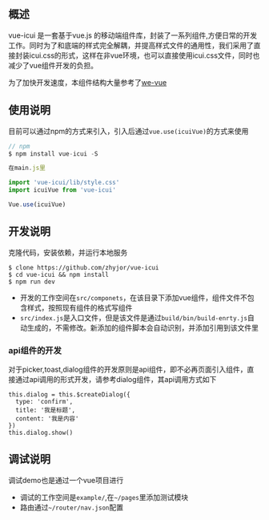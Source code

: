 ## 概述

vue-icui 是一套基于vue.js 的移动端组件库，封装了一系列组件,方便日常的开发工作。同时为了和底端的样式完全解耦，并提高样式文件的通用性，我们采用了直接封装icui.css的形式，这样在非vue环境，也可以直接使用icui.css文件，同时也减少了vue组件开发的负担。

为了加快开发速度，本组件结构大量参考了[we-vue](https://wevue.org)


## 使用说明

目前可以通过npm的方式来引入，引入后通过`vue.use(icuiVue)`的方式来使用

```js
// npm
$ npm install vue-icui -S

在main.js里

import 'vue-icui/lib/style.css'
import icuiVue from 'vue-icui'

Vue.use(icuiVue)
```


## 开发说明

克隆代码，安装依赖，并运行本地服务

```
$ clone https://github.com/zhyjor/vue-icui
$ cd vue-icui && npm install
$ npm run dev
```

* 开发的工作空间在`src/componets`，在该目录下添加vue组件，组件文件不包含样式，按照现有组件的格式写组件
* `src/index.js`是入口文件，但是该文件是通过`build/bin/build-enrty.js`自动生成的，不需修改。新添加的组件脚本会自动识别，并添加引用到该文件里

### api组件的开发
对于picker,toast,dialog组件的开发原则是api组件，即不必再页面引入组件，直接通过api调用的形式开发，请参考dialog组件，其api调用方式如下
```
this.dialog = this.$createDialog({
  type: 'confirm',
  title: '我是标题',
  content: '我是内容'
})
this.dialog.show()
```


## 调试说明
调试demo也是通过一个vue项目进行
* 调试的工作空间是`example/`,在`~/pages`里添加测试模块
* 路由通过`~/router/nav.json`配置
